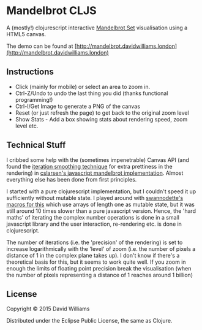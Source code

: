 # Mandelbrot CLJS

A (mostly!) clojurescript interactive [Mandelbrot Set](http://en.wikipedia.org/wiki/Mandelbrot_set) visualisation using a HTML5 canvas.

The demo can be found at [http://mandelbrot.davidwilliams.london](http://mandelbrot.davidwilliams.london)

## Instructions

* Click (mainly for mobile) or select an area to zoom in.
* Ctrl-Z/Undo to undo the last thing you did (thanks functional programming!)
* Ctrl-I/Get Image to generate a PNG of the canvas
* Reset (or just refresh the page) to get back to the original zoom level 
* Show Stats - Add a box showing stats about rendering speed, zoom level etc.

## Technical Stuff

I cribbed some help with the (sometimes impenetrable) Canvas API (and found the [iteration smoothing technique](http://linas.org/art-gallery/escape/escape.html) for extra prettiness in the rendering) in [cslarsen's javascript mandelbrot implementation](https://github.com/cslarsen/mandelbrot-js). Almost everything else has been done from first principles.

I started with a pure clojurescript implementation, but I couldn't speed it up sufficiently without mutable state. I played around with [swannodette's macros for this](https://github.com/swannodette/chambered/blob/master/src/chambered/macros.clj) which use arrays of length one as mutable state, but it was still around 10 times slower than a pure javascript version. Hence, the 'hard maths' of iterating the complex number operations is done in a small javascript library and the user interaction, re-rendering etc. is done in clojurescript.

The number of iterations (i.e. the 'precision' of the rendering) is set to increase logarithmically with the 'level' of zoom (i.e. the number of pixels a distance of 1 in the complex plane takes up). I don't know if there's a theoretical basis for this, but it seems to work quite well. If you zoom in enough the limits of floating point precision break the visualisation (when the number of pixels representing a distance of 1 reaches around 1 billion)

## License

Copyright © 2015 David Williams

Distributed under the Eclipse Public License, the same as Clojure.
